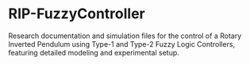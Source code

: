# RIP-FuzzyController
 Research documentation and simulation files for the control of a Rotary Inverted Pendulum using Type-1 and Type-2 Fuzzy Logic Controllers, featuring detailed modeling and experimental setup.
